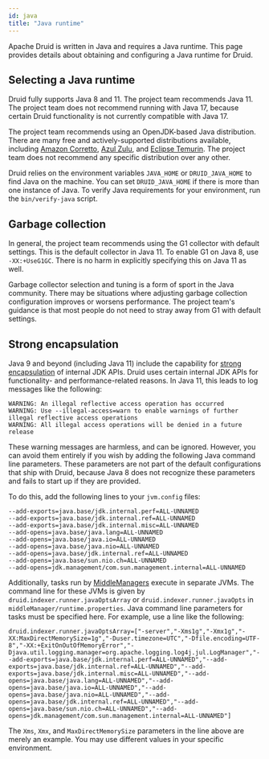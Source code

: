 ```yaml
---
id: java
title: "Java runtime"
---
```


<!--
  ~ Licensed to the Apache Software Foundation (ASF) under one
  ~ or more contributor license agreements.  See the NOTICE file
  ~ distributed with this work for additional information
  ~ regarding copyright ownership.  The ASF licenses this file
  ~ to you under the Apache License, Version 2.0 (the
  ~ "License"); you may not use this file except in compliance
  ~ with the License.  You may obtain a copy of the License at
  ~
  ~   http://www.apache.org/licenses/LICENSE-2.0
  ~
  ~ Unless required by applicable law or agreed to in writing,
  ~ software distributed under the License is distributed on an
  ~ "AS IS" BASIS, WITHOUT WARRANTIES OR CONDITIONS OF ANY
  ~ KIND, either express or implied.  See the License for the
  ~ specific language governing permissions and limitations
  ~ under the License.
  -->

Apache Druid is written in Java and requires a Java runtime. This page provides details about obtaining and configuring
a Java runtime for Druid.

## Selecting a Java runtime

Druid fully supports Java 8 and 11. The project team recommends Java 11. The project team does not recommend running
with Java 17, because certain Druid functionality is not currently compatible with Java 17.

The project team recommends using an OpenJDK-based Java distribution. There are many free and actively-supported
distributions available, including
[Amazon Corretto](https://docs.aws.amazon.com/corretto/latest/corretto-11-ug/what-is-corretto-11.html),
[Azul Zulu](https://www.azul.com/downloads/?version=java-11-lts&package=jdk), and
[Eclipse Temurin](https://adoptium.net/temurin/releases?version=11).
The project team does not recommend any specific distribution over any other.

Druid relies on the environment variables `JAVA_HOME` or `DRUID_JAVA_HOME` to find Java on the machine. You can set
`DRUID_JAVA_HOME` if there is more than one instance of Java. To verify Java requirements for your environment, run the
`bin/verify-java` script.

## Garbage collection

In general, the project team recommends using the G1 collector with default settings. This is the default collector in
Java 11. To enable G1 on Java 8, use `-XX:+UseG1GC`. There is no harm in explicitly specifying this on Java 11 as well.

Garbage collector selection and tuning is a form of sport in the Java community. There may be situations where adjusting
garbage collection configuration improves or worsens performance. The project team's guidance is that most people do
not need to stray away from G1 with default settings.

## Strong encapsulation

Java 9 and beyond (including Java 11) include the capability for
[strong encapsulation](https://dev.java/learn/strong-encapsulation-\(of-jdk-internals\)/) of internal JDK APIs. Druid
uses certain internal JDK APIs for functionality- and performance-related reasons. In Java 11, this leads to log
messages like the following:

```
WARNING: An illegal reflective access operation has occurred
WARNING: Use --illegal-access=warn to enable warnings of further illegal reflective access operations
WARNING: All illegal access operations will be denied in a future release
```

These warning messages are harmless, and can be ignored. However, you can avoid them entirely if you wish by adding the
following Java command line parameters. These parameters are not part of the default configurations that ship with
Druid, because Java 8 does not recognize these parameters and fails to start up if they are provided.

To do this, add the following lines to your `jvm.config` files:

```
--add-exports=java.base/jdk.internal.perf=ALL-UNNAMED
--add-exports=java.base/jdk.internal.ref=ALL-UNNAMED
--add-exports=java.base/jdk.internal.misc=ALL-UNNAMED
--add-opens=java.base/java.lang=ALL-UNNAMED
--add-opens=java.base/java.io=ALL-UNNAMED
--add-opens=java.base/java.nio=ALL-UNNAMED
--add-opens=java.base/jdk.internal.ref=ALL-UNNAMED
--add-opens=java.base/sun.nio.ch=ALL-UNNAMED
--add-opens=jdk.management/com.sun.management.internal=ALL-UNNAMED
```

Additionally, tasks run by [MiddleManagers](../design/architecture.md) execute in separate JVMs. The command line for
these JVMs is given by `druid.indexer.runner.javaOptsArray` or `druid.indexer.runner.javaOpts` in
`middleManager/runtime.properties`. Java command line parameters for tasks must be specified here. For example, use
a line like the following:

```
druid.indexer.runner.javaOptsArray=["-server","-Xms1g","-Xmx1g","-XX:MaxDirectMemorySize=1g","-Duser.timezone=UTC","-Dfile.encoding=UTF-8","-XX:+ExitOnOutOfMemoryError","-Djava.util.logging.manager=org.apache.logging.log4j.jul.LogManager","--add-exports=java.base/jdk.internal.perf=ALL-UNNAMED","--add-exports=java.base/jdk.internal.ref=ALL-UNNAMED","--add-exports=java.base/jdk.internal.misc=ALL-UNNAMED","--add-opens=java.base/java.lang=ALL-UNNAMED","--add-opens=java.base/java.io=ALL-UNNAMED","--add-opens=java.base/java.nio=ALL-UNNAMED","--add-opens=java.base/jdk.internal.ref=ALL-UNNAMED","--add-opens=java.base/sun.nio.ch=ALL-UNNAMED","--add-opens=jdk.management/com.sun.management.internal=ALL-UNNAMED"]
```

The `Xms`, `Xmx`, and `MaxDirectMemorySize` parameters in the line above are merely an example. You may use different
values in your specific environment.
